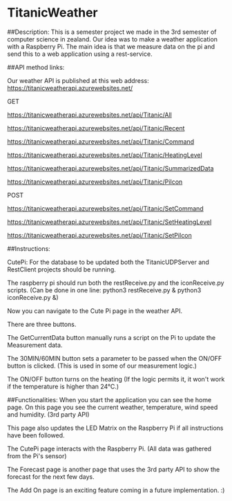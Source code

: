 # TitanicWeather
##Description:
This is a semester project we made in the 3rd semester of computer science in zealand.
Our idea was to make a weather application with a Raspberry Pi. The main idea is that we measure data on the pi and send this to a web application using a rest-service.

##API method links:

Our weather API is published at this web address: https://titanicweatherapi.azurewebsites.net/

GET

https://titanicweatherapi.azurewebsites.net/api/Titanic/All

https://titanicweatherapi.azurewebsites.net/api/Titanic/Recent

https://titanicweatherapi.azurewebsites.net/api/Titanic/Command

https://titanicweatherapi.azurewebsites.net/api/Titanic/HeatingLevel

https://titanicweatherapi.azurewebsites.net/api/Titanic/SummarizedData

https://titanicweatherapi.azurewebsites.net/api/Titanic/PiIcon


POST

https://titanicweatherapi.azurewebsites.net/api/Titanic/SetCommand

https://titanicweatherapi.azurewebsites.net/api/Titanic/SetHeatingLevel

https://titanicweatherapi.azurewebsites.net/api/Titanic/SetPiIcon


##Instructions:

CutePi:
For the database to be updated both the TitanicUDPServer and RestClient projects should be running.

The raspberry pi should run both the restReceive.py and the iconReceive.py scripts. (Can be done in one line: python3 restReceive.py & python3 iconReceive.py &)

Now you can navigate to the Cute Pi page in the weather API.

There are three buttons.

The GetCurrentData button manually runs a script on the Pi to update the Measurement data.

The 30MIN/60MIN button sets a parameter to be passed when the ON/OFF button is clicked. (This is used in some of our measurement logic.)

The ON/OFF button turns on the heating (If the logic permits it, it won't work if the temperature is higher than 24°C.)

##Functionalities:
When you start the application you can see the home page. On this page you see the current weather, temperature, wind speed and humidity. (3rd party API)

This page also updates the LED Matrix on the Raspberry Pi if all instructions have been followed.

The CutePi page interacts with the Raspberry Pi. (All data was gathered from the Pi's sensor)

The Forecast page is another page that uses the 3rd party API to show the forecast for the next few days.

The Add On page is an exciting feature coming in a future implementation. :)

